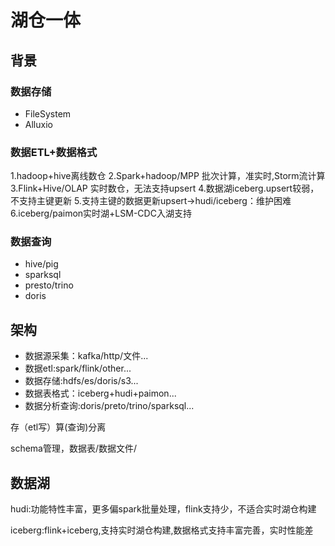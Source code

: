 # 湖仓一体

## 背景

### 数据存储

- FileSystem
- Alluxio

### 数据ETL+数据格式
1.hadoop+hive离线数仓
2.Spark+hadoop/MPP 批次计算，准实时,Storm流计算
3.Flink+Hive/OLAP 实时数仓，无法支持upsert
4.数据湖iceberg.upsert较弱，不支持主键更新
5.支持主键的数据更新upsert->hudi/iceberg：维护困难
6.iceberg/paimon实时湖+LSM-CDC入湖支持
### 数据查询

- hive/pig
- sparksql
- presto/trino
- doris


## 架构

- 数据源采集：kafka/http/文件...
- 数据etl:spark/flink/other...
- 数据存储:hdfs/es/doris/s3...
- 数据表格式：iceberg+hudi+paimon...
- 数据分析查询:doris/preto/trino/sparksql...

存（etl写）算(查询)分离

schema管理，数据表/数据文件/

## 数据湖

hudi:功能特性丰富，更多偏spark批量处理，flink支持少，不适合实时湖仓构建

iceberg:flink+iceberg,支持实时湖仓构建,数据格式支持丰富完善，实时性能差